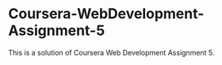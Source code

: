# Coursera-WebDevelopment-Assignment-5
This is a solution of Coursera Web Development Assignment 5.
